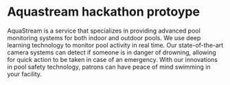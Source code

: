 # Aquastream hackathon protoype

AquaStream is a service that specializes in providing advanced pool monitoring systems for both indoor and outdoor pools. We use deep learning technology to monitor pool activity in real time. Our state-of-the-art camera systems can detect if someone is in danger of drowning, allowing for quick action to be taken in case of an emergency. With our innovations in pool safety technology, patrons can have peace of mind swimming in your facility.

